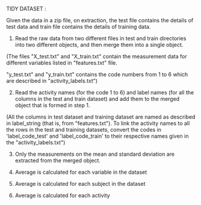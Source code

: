TIDY DATASET :

Given the data in a zip file, on extraction, the test file contains the details of test data and train file contains the details of training data.

1. Read the raw data from two different files in test and train directories into two different objects, and then merge them into a single object.

(The files "X_test.txt" and "X_train.txt" contain the measurement data for different variables listed in "features.txt" file.

"y_test.txt" and "y_train.txt" contains the code numbers from 1 to 6 which are described in "activity_labels.txt")

2. Read the activity names (for the code 1 to 6) and label names (for all the columns in the test and train dataset) and add them to the merged object that is formed in step 1.

(All the columns in test dataset and training dataset are named as described in label_string (that is, from "features.txt"). To link the activity names to all the rows in the test and training datasets, convert the codes in 'label_code_test' and 'label_code_train' to their respective names given in the "activity_labels.txt")

3. Only the measurements on the mean and standard deviation are extracted from the merged object.

4. Average is calculated for each variable in the dataset

5. Average is calculated for each subject in the dataset

6. Average is calculated for each activity
